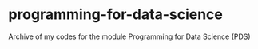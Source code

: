 # programming-for-data-science
Archive of my codes for the module Programming for Data Science (PDS)
